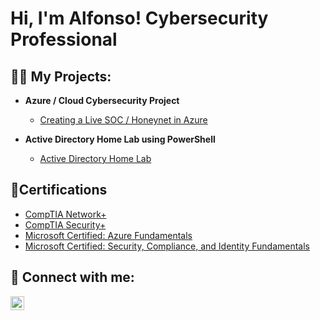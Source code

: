<h1>Hi, I'm Alfonso! 
        Cybersecurity Professional</h1>

<h2>👨‍💻 My Projects:</h2>

- <b>Azure / Cloud Cybersecurity Project</b>
  - [Creating a Live SOC / Honeynet in Azure](https://github.com/alfonsonyc2005/Azure-SOC)

- <b>Active Directory Home Lab using PowerShell</b>
  - [Active Directory Home Lab](https://github.com/alfonsonyc2005/Active_DirectoryLab)



<h2>📄Certifications</h2>

- [CompTIA Network+](https://raw.githubusercontent.com/alfonsonyc2005/alfonsonyc2005/main/network.png)
- [CompTIA Security+](https://raw.githubusercontent.com/alfonsonyc2005/alfonsonyc2005/main/security.png)
- [Microsoft Certified: Azure Fundamentals](https://raw.githubusercontent.com/alfonsonyc2005/alfonsonyc2005/main/microsoft.png)
- [Microsoft Certified: Security, Compliance, and Identity Fundamentals](https://raw.githubusercontent.com/alfonsonyc2005/alfonsonyc2005/main/MSsecurity.png)

<h2> 🤳 Connect with me:</h2>

[<img align="left" alt="AlfonsoPadilla | LinkedIn" width="22px" src="https://cdn.jsdelivr.net/npm/simple-icons@v3/icons/linkedin.svg" />][linkedin]

[linkedin]: https://www.linkedin.com/in/alfonso-padilla-tech9


